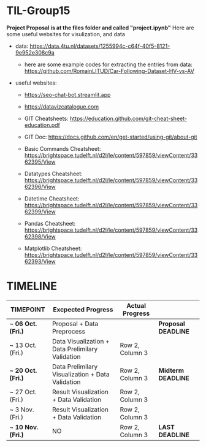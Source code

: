 # TIL-Group15

**Project Proposal is at the files folder and called "project.ipynb"**
Here are some useful websites for visulization, and data

- data: <https://data.4tu.nl/datasets/1255994c-c64f-40f5-8121-9e952e308c9a>
  - here are some example codes for extracting the entries from data: <https://github.com/RomainLITUD/Car-Following-Dataset-HV-vs-AV>

- useful websites:
  - <https://seo-chat-bot.streamlit.app>

  - <https://datavizcatalogue.com>

  - GIT Cheatsheets: <https://education.github.com/git-cheat-sheet-education.pdf>
  
  - GIT Doc: <https://docs.github.com/en/get-started/using-git/about-git>

  - Basic Commands Cheatsheet: <https://brightspace.tudelft.nl/d2l/le/content/597859/viewContent/3362395/View>

  - Datatypes Cheatsheet: <https://brightspace.tudelft.nl/d2l/le/content/597859/viewContent/3362396/View>

  - Datetime Cheatsheet: <https://brightspace.tudelft.nl/d2l/le/content/597859/viewContent/3362399/View>

  - Pandas Cheatsheet: <https://brightspace.tudelft.nl/d2l/le/content/597859/viewContent/3362398/View>

  - Matplotlib Cheatsheet: <https://brightspace.tudelft.nl/d2l/le/content/597859/viewContent/3362393/View>

# TIMELINE

| TIMEPOINT | Excpected Progress | Actual Progress |    |
| --------- | ---- | ----------------- | -- |
| ~ **06 Oct.(Fri.)**| Proposal + Data Preprocess| |  **Proposal DEADLINE** |
| ~ 13 Oct.(Fri.)| Data Visualization + Data  Prelimilary Validation| Row 2, Column 3|
| ~ **20 Oct.(Fri.)**|Data Prelimilary Visualization + Data Validation | Row 2, Column 3| **Midterm DEADLINE** |
| ~ 27 Oct.(Fri.)| Result Visualization + Data Validation| Row 2, Column 3|
| ~ 3 Nov.(Fri.)| Result Visualization + Data Validation | Row 2, Column 3|
| ~ **10 Nov.(Fri.)**| NO | Row 2, Column 3| **LAST DEADLINE**|
